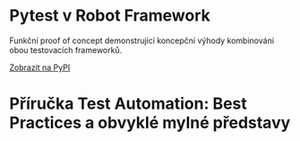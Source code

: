 # Pytest v Robot Framework
Funkční proof of concept demonstrující koncepční výhody kombinování obou testovacích frameworků.

[Zobrazit na PyPI](https://pypi.org/project/pytest-in-robotframework/)

# Příručka Test Automation: Best Practices a obvyklé mylné představy